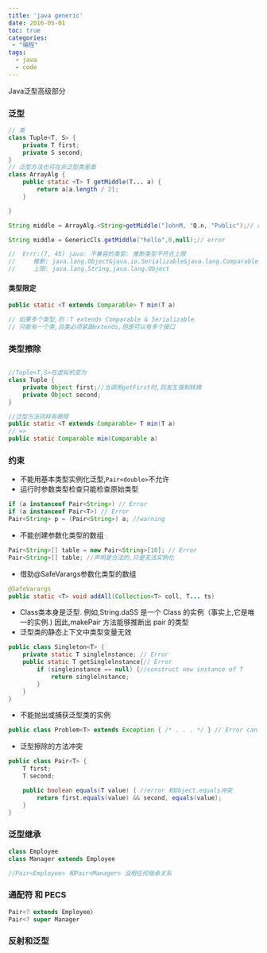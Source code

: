 ```yaml
---
title: 'java generic'
date: 2016-05-01
toc: true
categories:
 - "编程"
tags: 
  - java
  - code
--- 
```


Java泛型高级部分

<!--more-->

### 泛型

```java
// 类
class Tuple<T, S> {
    private T first;
    private S second;
}
// 泛型方法也可在非泛型类里面
class ArrayAlg {
    public static <T> T getMiddle(T... a) {
        return a[a.length / 2];
    }

}
```

```java
String middle = ArrayAlg.<String>getMiddle("]ohnM, "Q.n, "Public");// right,<String>可以省略

String middle = GenericCls.getMiddle("hello",0,null);// error

//  Errr:(7, 45) java: 不兼容的类型: 推断类型不符合上限
//     推断: java.lang.Object&java.io.Serializable&java.lang.Comparable<? extends java.lang.Object&java.io.Serializable&java.lang.Comparable<?>>
//     上限: java.lang.String,java.lang.Object 
```

#### 类型限定

```java
public static <T extends Comparable> T min(T a)

// 如果多个类型,则：T extends Comparable & Serializable
// 只能有一个类,且类必须紧跟extends,但是可以有多个接口

```

### 类型擦除

```java

//Tuple<T,S>在虚拟机变为
class Tuple {
    private Object first;//当调用getFirst时,则发生强制转换
    private Object second;
}

//泛型方法同样有擦除
public static <T extends Comparable> T min(T a)
// =>
public static Comparable min(Comparable a)

```

### 约束

- 不能用基本类型实例化泛型,`Pair<double>`不允许
- 运行时参数类型检查只能检查原始类型

```java
if (a instanceof Pair<String>) // Error
if (a instanceof Pair<T>) // Error
Pair<String> p = (Pair<String>) a; //warning
```
- 不能创建参数化类型的数组

```java
Pair<String>[] table = new Pair<String>[10]; // Error
Pair<String>[] table; //声明是合法的,只是无法实例化
```
- 借助@SafeVarargs参数化类型的数组
```java
@SafeVarargs
public static <T> void addAll(Collection<T> coll, T... ts)
```
- Class类本身是泛型. 例如,String.daSS 是一个 Class<String> 的实例（事实上,它是唯一的实例.) 因此,makePair 方法能够推断出 pair 的类型
- 泛型类的静态上下文中类型变量无效
  
```java
public class Singleton<T> {
    private static T singlelnstance; // Error
    public static T getSinglelnstance{// Error
        if (singleinstance == null) {//construct new instance of T
            return singlelnstance;
        }
    }
}
```
- 不能抛出或捕获泛型类的实例
  
```java
public class Problem<T> extends Exception { /* . . . */ } // Error can't extend Throwable
```
- 泛型擦除的方法冲突

```java
public class Pair<T> {
    T first;
    T second;

    public boolean equals(T value) { //error 和Object.equals冲突
        return first.equals(value) && second, equals(value);
    }
}
```

### 泛型继承

```java
class Employee
class Manager extends Employee

//Pair<Employee> 和Pair<Manager> 没用任何继承关系

```
### 通配符 和 PECS

```java
Pair<? extends Employee〉
Pair<? super Manager
```
### 反射和泛型
